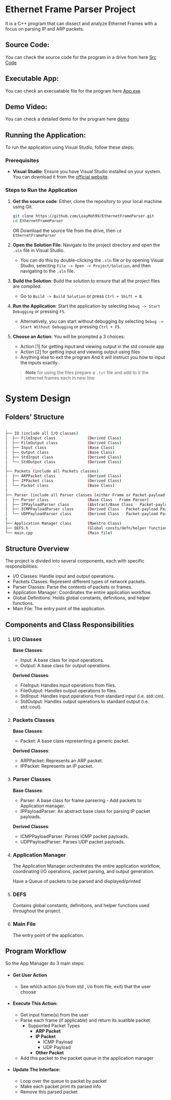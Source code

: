 # Ethernet Frame Parser Project
It is a C++ program that can dissect and analyze Ethernet Frames with a focus on parsing IP and ARP packets. 

## Source Code:
You can check the source code for the program in a drive from here [Src Code]() 

## Executable App:
You can check an execuatable file for the program here [App.exe](https://drive.google.com/drive/folders/12tRCj9zhd5ktrLP-qHS2EjkqtNq-1yOy?usp=sharing) 

## Demo Video:
You can check a detailed demo for the program here [demo]() 

## Running the Application:
To run the application using Visual Studio, follow these steps:

### Prerequisites
- **Visual Studio**: Ensure you have Visual Studio installed on your system. You can download it from the [official website](https://visualstudio.microsoft.com/).

### Steps to Run the Application

1. **Get the source code**: Either, clone the repository to your local machine using Git.
    ```bash
    git clone https://github.com/LoayMoh99/EthernetFrameParser.git
    cd EthernetFrameParser
    ```
    OR Download the source file from the drive, then
    `cd EthernetFrameParser`

2. **Open the Solution File**: Navigate to the project directory and open the `.sln` file in Visual Studio.
    - You can do this by double-clicking the `.sln` file or by opening Visual Studio, selecting `File -> Open -> Project/Solution`, and then navigating to the `.sln` file.

3. **Build the Solution**: Build the solution to ensure that all the project files are compiled.
    - Go to `Build -> Build Solution` or press `Ctrl + Shift + B`.

4. **Run the Application**: Start the application by selecting `Debug -> Start Debugging` or pressing `F5`.
    - Alternatively, you can start without debugging by selecting `Debug -> Start Without Debugging` or pressing `Ctrl + F5`.

5. **Choose an Action**: You will be prompted a 3 choices:
    - Action [1] for getting input and viewing output in the std console app
    - Action [2] for getting input and viewing output using files
    - Anything else to exit the program
    And it will instruct you how to input the inputs exactly..

    >**Note** for using the files prepare a `.txt` file and add to it the ethernet frames each in new line


# System Design

## Folders' Structure

```bash
.
├── IO (include all I/O classes)
│  ├── FileInput class              (Derived Class)
│  ├── FileOutput class             (Derived Class)
│  ├── Input class                  (Base Class)
│  ├── Output class                 (Base Class)
│  ├── StdInput class               (Derived Class)
│  └── StdOutput class              (Derived Class)
│
├── Packets (include all Packets classes)
│  ├── ARPPacket class              (Derived Class)
│  ├── IPPacket class               (Derived Class)
│  └── Packet class                 (Base Class)
|
├── Parser (include all Parser classes (either Frame or Packet-payload parsers))
│  ├── Parser class                 (Base Class - Frame Parser)
│  ├── IPPayloadParser class        (Abstract/Base Class - Packet-payload Parser)
│  ├── ICMPPayloadParser class      (Derived Class - Packet-payload Parser)
│  └── UDPPayloadParser class       (Derived Class - Packet-payload Parser)
|
├── Application Manager class       (Maestro Class)
├── DEFS.h                          (Global consts/defn/helper functions)
└── main.cpp                        (Main file)
```


## Structure Overview
The project is divided into several components, each with specific responsibilities:

- I/O Classes: Handle input and output operations.
- Packets Classes: Represent different types of network packets.
- Parser Classes: Parse the contents of packets or frames.
- Application Manager: Coordinates the entire application workflow.
- Global Definitions: Holds global constants, definitions, and helper functions.
- Main File: The entry point of the application.

## Components and Class Responsibilities
1. ### I/O Classes
    **Base Classes**:
    - Input: A base class for input operations.
    - Output: A base class for output operations.

    **Derived Classes**:
    - FileInput: Handles input operations from files.
    - FileOutput: Handles output operations to files.
    - StdInput: Handles input operations from standard input (i.e. std::cin).
    - StdOutput: Handles output operations to standard output (i.e. std::cout).

2. ### Packets Classes
    **Base Classes**:
    - Packet: A base class representing a generic packet.

    **Derived Classes**:
    - ARPPacket: Represents an ARP packet.
    - IPPacket: Represents an IP packet.

3. ### Parser Classes
    **Base Classes**:
    - Parser: A base class for frame parsering - Add packets to Application manager.
    - IPPayloadParser: An abstract base class for parsing IP packet payloads.

    **Derived Classes**:
    - ICMPPayloadParser: Parses ICMP packet payloads.
    - UDPPayloadParser: Parses UDP packet payloads.

4. ### Application Manager
    The Application Manager orchestrates the entire application workflow, coordinating I/O operations, packet parsing, and output generation.
    
    Have a Queue of packets to be parsed and displayed/printed

5. ### DEFS
    Contains global constants, definitions, and helper functions used throughout the project.

6. ### Main File
    The entry point of the application.


## Program Workflow
So the App Manager do 3 main steps:
- #### Get User Action 
    -   See which action (i/o from std , i/o from file, exit) that the user choose
- #### Execute This Action:
    -   Get input frame(s) from the user
    -   Parse each frame (if applicable) and return its suatible packet
        - Supported Packet Types
            - **ARP Packet**
            - **IP Packet**
                - ICMP Payload 
                - UDP Payload
            - **Other Packet**
    -   Add this packet to the packet queue in the application manager
- #### Update The Interface:
    -   Loop over the queue to packet by packet
    -   Make each packet print its parsed info
    -   Remove this parsed packet
